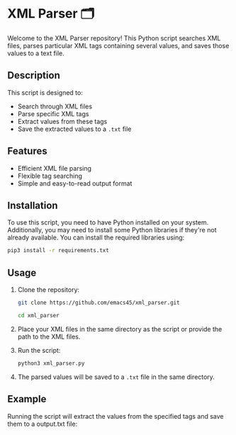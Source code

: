 # XML Parser 🗂️

Welcome to the XML Parser repository! This Python script searches XML files, parses particular XML tags containing several values, and saves those values to a text file.

## Description

This script is designed to:
- Search through XML files
- Parse specific XML tags
- Extract values from these tags
- Save the extracted values to a `.txt` file

## Features

- Efficient XML file parsing
- Flexible tag searching
- Simple and easy-to-read output format

## Installation

To use this script, you need to have Python installed on your system. Additionally, you may need to install some Python libraries if they're not already available. You can install the required libraries using:

```bash
pip3 install -r requirements.txt
```
## Usage


1. Clone the repository:

    ```bash
    git clone https://github.com/emacs45/xml_parser.git
    
	cd xml_parser
    ```

2. Place your XML files in the same directory as the script or provide the path to the XML files.

3. Run the script:

    ```bash
    python3 xml_parser.py
    ```

4. The parsed values will be saved to a `.txt` file in the same directory.

## Example


Running the script will extract the values from the specified tags and save them to a output.txt file:
